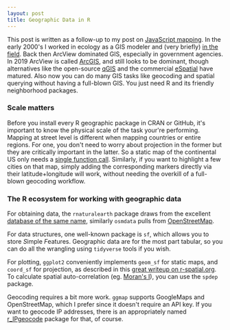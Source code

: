 ```yaml
---
layout: post
title: Geographic Data in R
---
```


This post is written as a follow-up to my post on [JavaScript mapping](https://ptvan.github.io/javascript-interactive-streetmap/). In the early 2000's I worked in ecology as a GIS modeler and (very briefly) [in the field](https://www.fs.usda.gov/colville/). Back then ArcView dominated GIS, especially in government agencies. In 2019 ArcView is called [ArcGIS](https://www.esri.com/en-us/arcgis/products/arcgis-pro/overview), and still looks to be dominant, though alternatives like the open-source [qGIS](https://www.qgis.org) and the commercial [eSpatial](https://www.espatial.com/mapping-software) have matured. Also now you can do many GIS tasks like geocoding and spatial querying without having a full-blown GIS. You just need R and its friendly neighborhood packages.

### Scale matters

Before you install every R geographic package in CRAN or GitHub, it's important to know the physical scale of the task your're performing. Mapping at street level is different when mapping countries or entire regions. For one, you don't need to worry about projection in the former but they are critically important in the latter. So a static map of the continental US only needs a [single function call](https://github.com/ptvan/R-snippets/blob/master/geographic_analysis.R). Similarly, if you want to highlight a few cities on that map, simply adding the corresponding markers directly via their latitude+longitude will work, without needing the overkill of a full-blown geocoding workflow.

### The R ecosystem for working with geographic data

For obtaining data, the `rnaturalearth` package draws from the excellent [database of the same name](http://www.naturalearthdata.com/), similarly `osmdata` pulls from [OpenStreetMap](https://www.openstreetmap.org). 

For data structures, one well-known package is `sf`, which allows you to store *S*imple *F*eatures. Geographic data are for the most part tabular, so you can do all the wrangling using `tidyverse` tools if you wish. 

For plotting, `ggplot2` conveniently implements `geom_sf` for static maps, and `coord_sf` for projection, as described in this [great writeup on r-spatial.org](https://www.r-spatial.org/r/2018/10/25/ggplot2-sf.html). To calculate spatial auto-correlation (eg. [Moran's I](https://en.wikipedia.org/wiki/Moran%27s_I)), you can use the `spdep` package.

Geocoding requires a bit more work. `ggmap` supports GoogleMaps and OpenStreetMap, which I prefer since it doesn't require an API key. If you want to geocode IP addresses, there is an appropriately named [r_IPgeocode](https://github.com/cengel/r_IPgeocode) package for that, of course.






